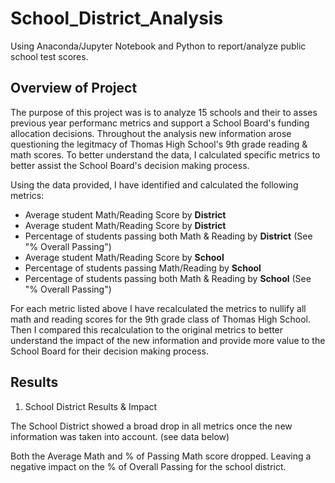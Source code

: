 # School_District_Analysis
Using Anaconda/Jupyter Notebook and Python to report/analyze public school test scores.

## Overview of Project
The purpose of this project was is to analyze 15 schools and their to asses previous year performanc metrics and support a School Board's funding allocation decisions. Throughout the analysis new information arose questioning the legitmacy of Thomas High School's 9th grade reading & math scores. To better understand the data, I calculated specific metrics  to better assist the School Board's decision making process.

Using the data provided, I have identified and calculated the following metrics:
- Average student Math/Reading Score by **District**
- Average student Math/Reading Score by **District**
- Percentage of students passing both Math & Reading by **District** (See "% Overall Passing")
- Average student Math/Reading Score by **School**
- Percentage of students passing Math/Reading by **School**
- Percentage of students passing both Math & Reading by **School** (See "% Overall Passing")

For each metric listed above I have recalculated the metrics to nullify all math and reading scores for the 9th grade class of Thomas High School. Then I compared this recalculation to the original metrics to better understand the impact of the new information and provide more value to the School Board for their decision making process.

## Results

1. School District Results & Impact

  The School District showed a broad drop in all metrics once the new information was taken into account. (see data below)
  
  
  
  Both the Average Math and % of Passing Math score dropped. Leaving a negative impact on the % of Overall Passing for the school district.
